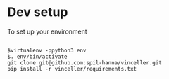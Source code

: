 # Dev setup
To set up your environment

```

$virtualenv -ppython3 env
$. env/bin/activate
git clone git@github.com:spil-hanna/vinceller.git
pip install -r vinceller/requirements.txt
```


